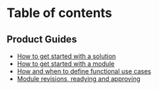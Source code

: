 # Table of contents

## Product Guides

* [How to get started with a solution](README.md)
* [How to get started with a module](product-guides/how-to-get-started-with-a-module.md)
* [How and when to define functional use cases](product-guides/how-and-when-to-define-functional-use-cases.md)
* [Module revisions, readying and approving](product-guides/module-revisions-readying-and-approving.md)
